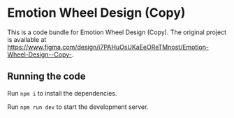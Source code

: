 
  # Emotion Wheel Design (Copy)

  This is a code bundle for Emotion Wheel Design (Copy). The original project is available at https://www.figma.com/design/i7PAHuOsUKaEeOReTMnost/Emotion-Wheel-Design--Copy-.

  ## Running the code

  Run `npm i` to install the dependencies.

  Run `npm run dev` to start the development server.
  